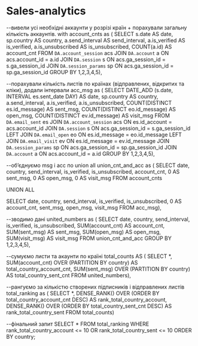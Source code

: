 # Sales-analytics
--вивели усі необхідні аккаунти у  розрізі країн + порахували загальну кількість аккаунтів.
with account_cnts as (
  SELECT
    s.date AS date,
    sp.country AS country,
    a.send_interval AS send_interval,
    a.is_verified AS is_verified,
    a.is_unsubscribed AS is_unsubscribed,
    COUNT(a.id) AS account_cnt
  FROM `DA.account_session` acs
  JOIN `DA.account` a ON acs.account_id = a.id
  JOIN `DA.session` s ON acs.ga_session_id = s.ga_session_id
  JOIN `DA.session_params` sp ON acs.ga_session_id = sp.ga_session_id
  GROUP BY 1,2,3,4,5),


--порахували  кількість листів по країнах (відправлених, відкритих та кліки), додали  інтервали
acc_msg as (
    SELECT
    DATE_ADD (s.date, INTERVAL es.sent_date DAY) AS date,
    sp.country AS country,
    a.send_interval,
    a.is_verified,
    a.is_unsubscribed,
    COUNT(DISTINCT es.id_message) AS sent_msg,
    COUNT(DISTINCT eo.id_message) AS open_msg,
    COUNT(DISTINCT ev.id_message) AS visit_msg
  FROM `DA.email_sent` es
  JOIN `DA.account_session` acs ON es.id_account = acs.account_id
  JOIN `DA.session` s ON acs.ga_session_id = s.ga_session_id
  LEFT JOIN `DA.email_open` eo ON es.id_message = eo.id_message
  LEFT JOIN `DA.email_visit` ev ON es.id_message = ev.id_message
  JOIN `DA.session_params` sp ON acs.ga_session_id = sp.ga_session_id
  JOIN `DA.account` a ON acs.account_id = a.id
  GROUP BY 1,2,3,4,5),




 --об’єднуємо msg і acc по union all
  union_cnt_and_acc as (
  SELECT
    date,
    country,
    send_interval,
    is_verified,
    is_unsubscribed,
    account_cnt,
    0 AS sent_msg,
    0 AS open_msg,
    0 AS visit_msg
  FROM account_cnts


  UNION ALL


  SELECT
    date,
    country,
    send_interval,
    is_verified,
    is_unsubscribed,
    0 AS account_cnt,
    sent_msg,
    open_msg,
    visit_msg
  FROM acc_msg),


--зводимо дані
united_numbers as (
  SELECT
    date,
    country,
    send_interval,
    is_verified,
    is_unsubscribed,
    SUM(account_cnt) AS account_cnt,
    SUM(sent_msg) AS sent_msg,
    SUM(open_msg) AS open_msg,
    SUM(visit_msg) AS visit_msg
  FROM union_cnt_and_acc
  GROUP BY 1,2,3,4,5),


--сумуємо листи та акаунти по країні
total_counts AS
(  SELECT *,
    SUM(account_cnt) OVER (PARTITION BY country) AS total_country_account_cnt,
    SUM(sent_msg) OVER (PARTITION BY country) AS total_country_sent_cnt
  FROM united_numbers),


--рангуємо за кількістю створених підписників і відправлених листів
total_ranking as  (
  SELECT *,
    DENSE_RANK() OVER (ORDER BY total_country_account_cnt DESC) AS rank_total_country_account,
    DENSE_RANK() OVER (ORDER BY total_country_sent_cnt DESC) AS rank_total_country_sent
  FROM total_counts)


--фінальний запит
SELECT *
FROM total_ranking
WHERE rank_total_country_account <= 10 OR rank_total_country_sent <= 10
ORDER BY country;
